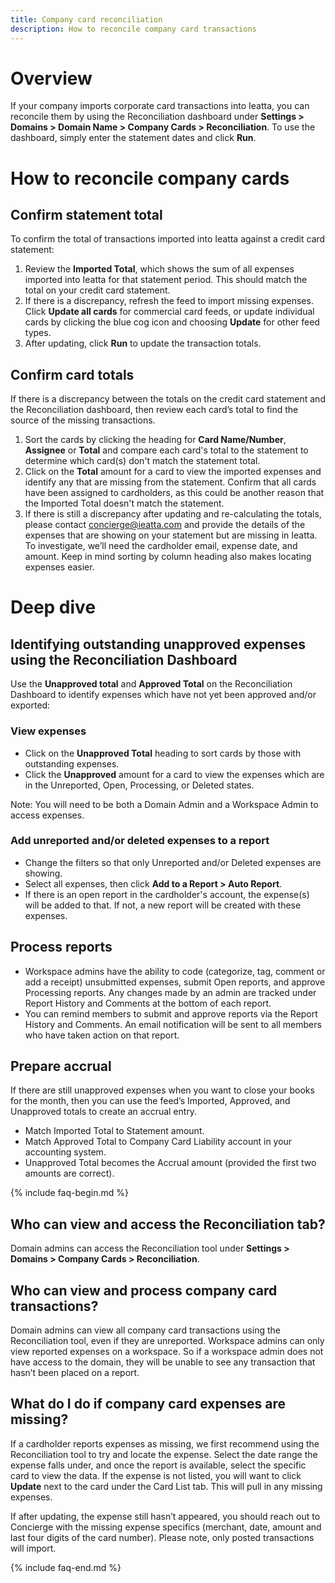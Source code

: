 ```yaml
---
title: Company card reconciliation 
description: How to reconcile company card transactions
---
```

# Overview

If your company imports corporate card transactions into Ieatta, you can reconcile them by using the Reconciliation dashboard under **Settings > Domains > Domain Name > Company Cards > Reconciliation**. To use the dashboard, simply enter the statement dates and click **Run**.    

# How to reconcile company cards  

## Confirm statement total  

To confirm the total of transactions imported into Ieatta against a credit card statement: 
1. Review the **Imported Total**, which shows the sum of all expenses imported into Ieatta for that statement period. This should match the total on your credit card statement. 
2. If there is a discrepancy, refresh the feed to import missing expenses. Click **Update all cards** for commercial card feeds, or update individual cards by clicking the blue cog icon and choosing **Update** for other feed types.
3. After updating, click **Run** to update the transaction totals.

## Confirm card totals  

If there is a discrepancy between the totals on the credit card statement and the Reconciliation dashboard, then review each card’s total to find the source of the missing transactions.   

1. Sort the cards by clicking the heading for **Card Name/Number**, **Assignee** or **Total** and compare each card's total to the statement to determine which card(s) don't match the statement total.
2. Click on the **Total** amount for a card to view the imported expenses and identify any that are missing from the statement. Confirm that all cards have been assigned to cardholders, as this could be another reason that the Imported Total doesn't match the statement.
3. If there is still a discrepancy after updating and re-calculating the totals, please contact concierge@ieatta.com and provide the details of the expenses that are showing on your statement but are missing in Ieatta. To investigate, we’ll need the cardholder email, expense date, and amount. Keep in mind sorting by column heading also makes locating expenses easier.

# Deep dive  

## Identifying outstanding unapproved expenses using the Reconciliation Dashboard
Use the **Unapproved total** and **Approved Total** on the Reconciliation Dashboard to identify expenses which have not yet been approved and/or exported:   

### View expenses 
- Click on the **Unapproved Total** heading to sort cards by those with outstanding expenses.
- Click the **Unapproved** amount for a card to view the expenses which are in the Unreported, Open, Processing, or Deleted states.

Note: You will need to be both a Domain Admin and a Workspace Admin to access expenses.

### Add unreported and/or deleted expenses to a report  

- Change the filters so that only Unreported and/or Deleted expenses are showing.
- Select all expenses, then click **Add to a Report > Auto Report**.
- If there is an open report in the cardholder's account, the expense(s) will be added to that. If not, a new report will be created with these expenses.
## Process reports  

- Workspace admins have the ability to code (categorize, tag, comment or add a receipt) unsubmitted expenses, submit Open reports, and approve Processing reports. Any changes made by an admin are tracked under Report History and Comments at the bottom of each report.
- You can remind members to submit and approve reports via the Report History and Comments. An email notification will be sent to all members who have taken action on that report.

## Prepare accrual  

If there are still unapproved expenses when you want to close your books for the month, then you can use the feed’s Imported, Approved, and Unapproved totals to create an accrual entry.
- Match Imported Total to Statement amount.
- Match Approved Total to Company Card Liability account in your accounting system.
- Unapproved Total becomes the Accrual amount (provided the first two amounts are correct).

{% include faq-begin.md %}  

## Who can view and access the Reconciliation tab? 

Domain admins can access the Reconciliation tool under **Settings > Domains > Company Cards > Reconciliation**. 

## Who can view and process company card transactions?

Domain admins can view all company card transactions using the Reconciliation tool, even if they are unreported. Workspace admins can only view reported expenses on a workspace. So if a workspace admin does not have access to the domain, they will be unable to see any transaction that hasn’t been placed on a report. 

## What do I do if company card expenses are missing?

If a cardholder reports expenses as missing, we first recommend using the Reconciliation tool to try and locate the expense. Select the date range the expense falls under, and once the report is available, select the specific card to view the data. If the expense is not listed, you will want to click **Update** next to the card under the Card List tab. This will pull in any missing expenses. 

If after updating, the expense still hasn’t appeared, you should reach out to Concierge with the missing expense specifics (merchant, date, amount and last four digits of the card number). Please note, only posted transactions will import. 


{% include faq-end.md %}
